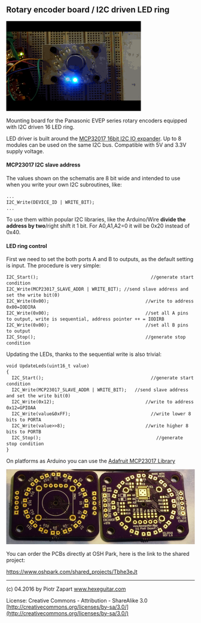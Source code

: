 ## Rotary encoder board / I2C driven LED ring  ##

![EncoderBoard](https://github.com/hexeguitar/EncoderBoard/blob/master/pics/EncLED.gif)

Mounting board for the Panasonic EVEP series rotary encoders equipped with I2C driven 16 LED ring.

LED driver is built around the [MCP32017 16bit I2C IO expander](http://ww1.microchip.com/downloads/en/DeviceDoc/21952b.pdf).
Up to 8 modules can be used on the same I2C bus. Compatible with 5V and 3.3V supply voltage.

#### MCP23017 I2C slave address ####

The values shown on the schematis are 8 bit wide and intended to use when you write your own I2C subroutines, like:

```
...
I2C_Write(DEVICE_ID | WRITE_BIT);
...
```

To use them within popular I2C libraries, like the Arduino/Wire **divide the address by two**/right shift it 1 bit.
For A0,A1,A2=0 it will be 0x20 instead of 0x40.

#### LED ring control ####

First we need to set the both ports A and B to outputs, as the default setting is input.
The procedure is very simple:

```
I2C_Start();					                      //generate start condition
I2C_Write(MCP23017_SLAVE_ADDR | WRITE_BIT);	//send slave address and set the write bit(0)
I2C_Write(0x00);				                    //write to address 0x00=IODIRA
I2C_Write(0x00);				                    //set all A pins to output, write is sequential, address pointer ++ = IODIRB
I2C_Write(0x00);				                    //set all B pins to output
I2C_Stop();					                        //generate stop condition
```

Updating the LEDs, thanks to the sequential write is also trivial:

```
void UpdateLeds(uint16_t value)
{
  I2C_Start();					                      //generate start condition
  I2C_Write(MCP23017_SLAVE_ADDR | WRITE_BIT);	//send slave address and set the write bit(0)
  I2C_Write(0x12);				                    //write to address 0x12=GPIOAA
  I2C_Write(value&0xFF);				              //write lower 8 bits to PORTA
  I2C_Write(value>>8);				                //write higher 8 bits to PORTB
  I2C_Stop();					                        //generate stop condition
}
```

On platforms as Arduino you can use the [Adafruit MCP23017 Library](https://github.com/adafruit/Adafruit-MCP23017-Arduino-Library "Adafruit MCP23017 library")

![EncoderBoard](https://github.com/hexeguitar/EncoderBoard/blob/master/pics/EncLED3.jpg)

You can order the PCBs directly at OSH Park, here is the link to the shared project:

https://www.oshpark.com/shared_projects/Tbhe3eJt

------
(c) 04.2016 by Piotr Zapart 
www.hexeguitar.com

License:
Creative Commons - Attribution - ShareAlike 3.0 
[http://creativecommons.org/licenses/by-sa/3.0/](http://creativecommons.org/licenses/by-sa/3.0/)


